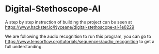# Digital-Stethoscope-AI

A step by step instruction of building the project can be seen at https://www.hackster.io/Nyceane/digital-stethoscope-ai-1e0229

We are following the audio recognition to run this program, you can go to https://www.tensorflow.org/tutorials/sequences/audio_recognition to get a full understanding.
